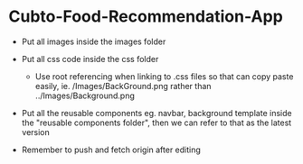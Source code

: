 # Cubto-Food-Recommendation-App

- Put all images inside the images folder
- Put all css code inside the css folder
    - Use root referencing when linking to .css files so that can copy paste    easily, ie. /Images/BackGround.png rather than ../Images/Background.png
- Put all the reusable components eg. navbar, background template inside the "reusable components folder", then we can refer to that as the latest version

- Remember to push and fetch origin after editing
